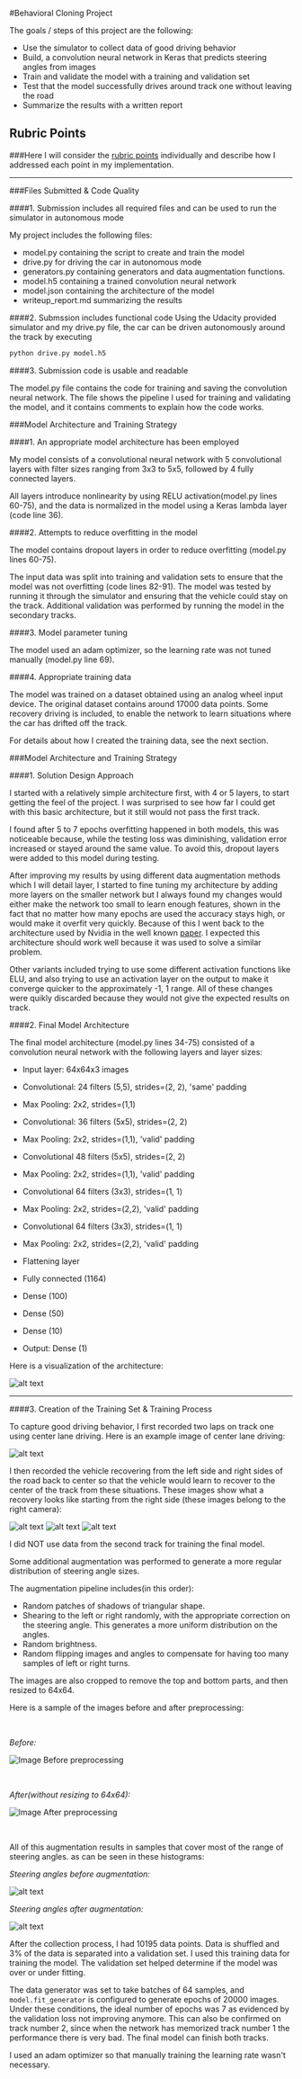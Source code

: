 
#Behavioral Cloning Project

The goals / steps of this project are the following:
* Use the simulator to collect data of good driving behavior
* Build, a convolution neural network in Keras that predicts steering angles from images
* Train and validate the model with a training and validation set
* Test that the model successfully drives around track one without leaving the road
* Summarize the results with a written report


[//]: # (Image References)

[image1]: ./img/model.png "Model Visualization"
[image2]: ./img/center.jpg "Grayscaling"
[image3]: ./img/recover_1.jpg "Recovery Image"
[image4]: ./img/recover_2.jpg "Recovery Image"
[image5]: ./img/recover_3.jpg "Recovery Image"
[image6]: ./img/normal.png "Normal Image"
[image7]: ./img/augmented.png "Augmented Image"
[image8]: ./img/histogram_before.png "Histogram before augmentation"
[image9]: ./img/histogram_after.png "Histogram after augmentation"

## Rubric Points
###Here I will consider the [rubric points](https://review.udacity.com/#!/rubrics/432/view) individually and describe how I addressed each point in my implementation.  

---
###Files Submitted & Code Quality

####1. Submission includes all required files and can be used to run the simulator in autonomous mode

My project includes the following files:
* model.py containing the script to create and train the model
* drive.py for driving the car in autonomous mode
* generators.py containing generators and data augmentation functions.
* model.h5 containing a trained convolution neural network 
* model.json containing the architecture of the model
* writeup_report.md summarizing the results

####2. Submssion includes functional code
Using the Udacity provided simulator and my drive.py file, the car can be driven autonomously around the track by executing 
```sh
python drive.py model.h5
```

####3. Submission code is usable and readable

The model.py file contains the code for training and saving the convolution neural network. 
The file shows the pipeline I used for training and validating the model, and it contains comments to explain how the code works.

###Model Architecture and Training Strategy

####1. An appropriate model architecture has been employed

My model consists of a convolutional neural network with 5 convolutional layers with filter sizes ranging from 3x3 to 5x5, followed by 4 fully connected layers.

All layers introduce nonlinearity by using RELU activation(model.py lines 60-75), and the data is normalized in the model using a Keras lambda layer (code line 36). 

####2. Attempts to reduce overfitting in the model

The model contains dropout layers in order to reduce overfitting (model.py lines 60-75). 

The input data was split into training and validation  sets to ensure that the model was not overfitting (code lines 82-91).
The model was tested by running it through the simulator and ensuring that the vehicle could stay on the track. Additional validation was performed by running the model in the secondary tracks.

####3. Model parameter tuning

The model used an adam optimizer, so the learning rate was not tuned manually (model.py line 69).

####4. Appropriate training data

The model was trained on a dataset obtained using an analog wheel input device. The original dataset contains around 17000 
data points. Some recovery driving is included, to enable the network to learn situations where the car has drifted off the track.

For details about how I created the training data, see the next section. 

###Model Architecture and Training Strategy

####1. Solution Design Approach

I started with a relatively simple architecture first, with 4 or 5 layers, to start getting the feel of the project. 
I was surprised to see how far I could get with this basic architecture, but it still would not pass the first track.

I found after 5 to 7 epochs overfitting happened in both models, this was noticeable because, while the testing loss was diminishing, validation 
error increased or stayed around the same value. To avoid this, dropout layers were added to this model during testing.

After improving my results by using different data augmentation methods which I will detail layer, I started to fine tuning my architecture
by adding more layers on the smaller network but I always found my changes would either make the network
 too small to learn enough features, shown in the fact that no matter how many epochs are used the accuracy stays high,
 or would make it overfit very quickly. Because of this I went back to the architecture
 used by Nvidia in the well known  [paper](http://images.nvidia.com/content/tegra/automotive/images/2016/solutions/pdf/end-to-end-dl-using-px.pdf).
 I expected this architecture should work well because it was used to solve a similar problem.

Other variants included trying to use some different activation functions like ELU, and also trying to use an activation layer on the output 
to make it converge quicker to the approximately -1, 1 range. All of these changes were quikly discarded because they would not give the expected results on track. 

####2. Final Model Architecture

The final model architecture (model.py lines 34-75) consisted of a convolution neural network with the following layers and layer sizes:

- Input layer: 64x64x3 images
- Convolutional: 24 filters (5,5), strides=(2, 2), 'same' padding
- Max Pooling: 2x2, strides=(1,1)

- Convolutional: 36 filters (5x5), strides=(2, 2)
- Max Pooling: 2x2, strides=(1,1), 'valid' padding

- Convolutional 48 filters (5x5), strides=(2, 2)
- Max Pooling: 2x2, strides=(1,1), 'valid' padding

- Convolutional 64 filters (3x3), strides=(1, 1)
- Max Pooling: 2x2, strides=(2,2), 'valid' padding

- Convolutional 64 filters (3x3), strides=(1, 1)
- Max Pooling: 2x2, strides=(2,2), 'valid' padding

- Flattening layer
- Fully connected (1164)
- Dense (100)
- Dense (50)
- Dense (10)
- Output: Dense (1)

Here is a visualization of the architecture:

![alt text][image1]

____________________________________________________________________________________________________


####3. Creation of the Training Set & Training Process

To capture good driving behavior, I first recorded two laps on track one using center lane driving. Here is an example image of center lane driving:

![alt text][image2]

I then recorded the vehicle recovering from the left side and right sides of the road back to center so that the vehicle would learn to 
recover to the center of the track from these situations. These images show what a recovery looks like starting from the right side
(these images belong to the right camera):

![alt text][image3]
![alt text][image4]
![alt text][image5]

I did NOT use data from the second track for training the final model.

Some additional augmentation was performed to generate a more regular distribution of steering angle sizes.

The augmentation pipeline includes(in this order):
- Random patches of shadows of triangular shape.
- Shearing to the left or right randomly, with the appropriate correction on the steering angle. This generates a more uniform distribution on the angles.
- Random brightness.
- Random flipping images and angles to compensate for having too many samples of left or right turns.

The images are also cropped to remove the top and bottom parts, and then resized to 64x64.

Here is a sample of the images before and after preprocessing:

</br>

*Before:*

![Image Before preprocessing][image6]   
 
 
</br>

 
  
*After(without resizing to 64x64):*

![Image After preprocessing][image7]

</br>

All of this augmentation results in samples that cover most of the range of steering angles.
as can be seen in these histograms:

*Steering angles before augmentation:*

![alt text][image8]

*Steering angles after augmentation:*

![alt text][image9]

After the collection process, I had 10195 data points. Data is shuffled and 3% of the data is separated into a validation set. 
I used this training data for training the model. The validation set helped determine if the model was over or under fitting.

The data generator was set to take batches of 64 samples, and `model.fit_generator` is configured to generate epochs of 20000 images.
Under these conditions, the ideal number of epochs was 7 as evidenced by the validation loss not improving anymore.
This can also be confirmed on track number 2, since when the network has memorized track number 1 the performance there is
very bad. The final model can finish both tracks.

I used an adam optimizer so that manually training the learning rate wasn't necessary.
